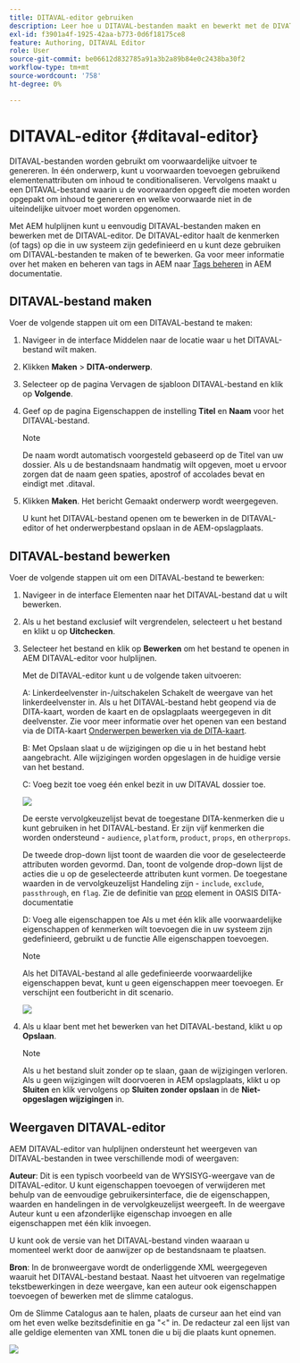```yaml
---
title: DITAVAL-editor gebruiken
description: Leer hoe u DITAVAL-bestanden maakt en bewerkt met de DIVATAL Editor in AEM hulplijnen. Weet hoe de DITAVAL-editor DITAVAL-bestanden ondersteunt in auteur- en bronweergaven.
exl-id: f3901a4f-1925-42aa-b773-0d6f18175ce8
feature: Authoring, DITAVAL Editor
role: User
source-git-commit: be06612d832785a91a3b2a89b84e0c2438ba30f2
workflow-type: tm+mt
source-wordcount: '758'
ht-degree: 0%

---
```


# DITAVAL-editor {#ditaval-editor}

DITAVAL-bestanden worden gebruikt om voorwaardelijke uitvoer te genereren. In één onderwerp, kunt u voorwaarden toevoegen gebruikend elementenattributen om inhoud te conditionaliseren. Vervolgens maakt u een DITAVAL-bestand waarin u de voorwaarden opgeeft die moeten worden opgepakt om inhoud te genereren en welke voorwaarde niet in de uiteindelijke uitvoer moet worden opgenomen.

Met AEM hulplijnen kunt u eenvoudig DITAVAL-bestanden maken en bewerken met de DITAVAL-editor. De DITAVAL-editor haalt de kenmerken \(of tags\) op die in uw systeem zijn gedefinieerd en u kunt deze gebruiken om DITAVAL-bestanden te maken of te bewerken. Ga voor meer informatie over het maken en beheren van tags in AEM naar [Tags beheren](https://experienceleague.adobe.com/docs/experience-manager-cloud-service/sites/authoring/features/tags.html?lang=en) in AEM documentatie.

## DITAVAL-bestand maken

Voer de volgende stappen uit om een DITAVAL-bestand te maken:

1. Navigeer in de interface Middelen naar de locatie waar u het DITAVAL-bestand wilt maken.

1. Klikken **Maken** \> **DITA-onderwerp**.

1. Selecteer op de pagina Vervagen de sjabloon DITAVAL-bestand en klik op **Volgende**.

1. Geef op de pagina Eigenschappen de instelling **Titel** en **Naam** voor het DITAVAL-bestand.

   >[!NOTE]
   >
   > De naam wordt automatisch voorgesteld gebaseerd op de Titel van uw dossier. Als u de bestandsnaam handmatig wilt opgeven, moet u ervoor zorgen dat de naam geen spaties, apostrof of accolades bevat en eindigt met .ditaval.

1. Klikken **Maken**. Het bericht Gemaakt onderwerp wordt weergegeven.

   U kunt het DITAVAL-bestand openen om te bewerken in de DITAVAL-editor of het onderwerpbestand opslaan in de AEM-opslagplaats.


## DITAVAL-bestand bewerken

Voer de volgende stappen uit om een DITAVAL-bestand te bewerken:

1. Navigeer in de interface Elementen naar het DITAVAL-bestand dat u wilt bewerken.

1. Als u het bestand exclusief wilt vergrendelen, selecteert u het bestand en klikt u op **Uitchecken**.

1. Selecteer het bestand en klik op **Bewerken** om het bestand te openen in AEM DITAVAL-editor voor hulplijnen.

   Met de DITAVAL-editor kunt u de volgende taken uitvoeren:

   A: Linkerdeelvenster in-/uitschakelen Schakelt de weergave van het linkerdeelvenster in. Als u het DITAVAL-bestand hebt geopend via de DITA-kaart, worden de kaart en de opslagplaats weergegeven in dit deelvenster. Zie voor meer informatie over het openen van een bestand via de DITA-kaart [Onderwerpen bewerken via de DITA-kaart](map-editor-advanced-map-editor.md#id17ACJ0F0FHS).

   B: Met Opslaan slaat u de wijzigingen op die u in het bestand hebt aangebracht. Alle wijzigingen worden opgeslagen in de huidige versie van het bestand.

   C: Voeg bezit toe voeg één enkel bezit in uw DITAVAL dossier toe.

   ![](images/ditaval-editor-props.png)

   De eerste vervolgkeuzelijst bevat de toegestane DITA-kenmerken die u kunt gebruiken in het DITAVAL-bestand. Er zijn vijf kenmerken die worden ondersteund - `audience`, `platform`, `product`, `props`, en `otherprops`.

   De tweede drop-down lijst toont de waarden die voor de geselecteerde attributen worden gevormd. Dan, toont de volgende drop-down lijst de acties die u op de geselecteerde attributen kunt vormen. De toegestane waarden in de vervolgkeuzelijst Handeling zijn - `include`, `exclude`, `passthrough`, en `flag`. Zie de definitie van [prop](http://docs.oasis-open.org/dita/dita/v1.3/errata01/os/complete/part3-all-inclusive/langRef/ditaval/ditaval-prop.html#ditaval-prop) element in OASIS DITA-documentatie

   D: Voeg alle eigenschappen toe Als u met één klik alle voorwaardelijke eigenschappen of kenmerken wilt toevoegen die in uw systeem zijn gedefinieerd, gebruikt u de functie Alle eigenschappen toevoegen.

   >[!NOTE]
   >
   > Als het DITAVAL-bestand al alle gedefinieerde voorwaardelijke eigenschappen bevat, kunt u geen eigenschappen meer toevoegen. Er verschijnt een foutbericht in dit scenario.

   ![](images/ditaval-all-props.png)

1. Als u klaar bent met het bewerken van het DITAVAL-bestand, klikt u op **Opslaan**.

   >[!NOTE]
   >
   > Als u het bestand sluit zonder op te slaan, gaan de wijzigingen verloren. Als u geen wijzigingen wilt doorvoeren in AEM opslagplaats, klikt u op **Sluiten** en klik vervolgens op **Sluiten zonder opslaan** in de **Niet-opgeslagen wijzigingen** in.


## Weergaven DITAVAL-editor

AEM DITAVAL-editor van hulplijnen ondersteunt het weergeven van DITAVAL-bestanden in twee verschillende modi of weergaven:

**Auteur**: Dit is een typisch voorbeeld van de WYSISYG-weergave van de DITAVAL-editor. U kunt eigenschappen toevoegen of verwijderen met behulp van de eenvoudige gebruikersinterface, die de eigenschappen, waarden en handelingen in de vervolgkeuzelijst weergeeft. In de weergave Auteur kunt u een afzonderlijke eigenschap invoegen en alle eigenschappen met één klik invoegen.

U kunt ook de versie van het DITAVAL-bestand vinden waaraan u momenteel werkt door de aanwijzer op de bestandsnaam te plaatsen.

**Bron**: In de bronweergave wordt de onderliggende XML weergegeven waaruit het DITAVAL-bestand bestaat. Naast het uitvoeren van regelmatige tekstbewerkingen in deze weergave, kan een auteur ook eigenschappen toevoegen of bewerken met de slimme catalogus.

Om de Slimme Catalogus aan te halen, plaats de curseur aan het eind van om het even welke bezitsdefinitie en ga &quot;&lt;&quot; in. De redacteur zal een lijst van alle geldige elementen van XML tonen die u bij die plaats kunt opnemen.

![](images/ditaval-source-view.png)
